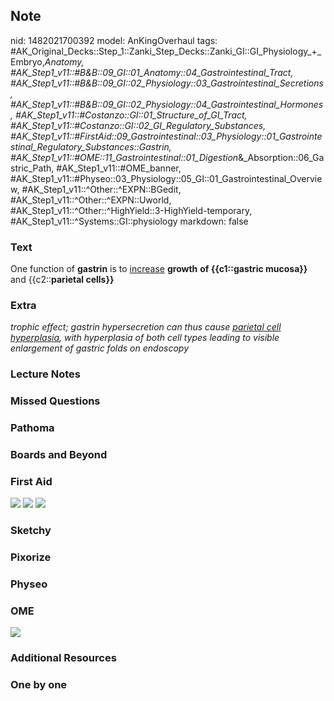 ## Note
nid: 1482021700392
model: AnKingOverhaul
tags: #AK_Original_Decks::Step_1::Zanki_Step_Decks::Zanki_GI::GI_Physiology_+_Embryo,_Anatomy, #AK_Step1_v11::#B&B::09_GI::01_Anatomy::04_Gastrointestinal_Tract, #AK_Step1_v11::#B&B::09_GI::02_Physiology::03_Gastrointestinal_Secretions, #AK_Step1_v11::#B&B::09_GI::02_Physiology::04_Gastrointestinal_Hormones, #AK_Step1_v11::#Costanzo::GI::01_Structure_of_GI_Tract, #AK_Step1_v11::#Costanzo::GI::02_GI_Regulatory_Substances, #AK_Step1_v11::#FirstAid::09_Gastrointestinal::03_Physiology::01_Gastrointestinal_Regulatory_Substances::Gastrin, #AK_Step1_v11::#OME::11_Gastrointestinal::01_Digestion_&_Absorption::06_Gastric_Path, #AK_Step1_v11::#OME_banner, #AK_Step1_v11::#Physeo::03_Physiology::05_GI::01_Gastrointestinal_Overview, #AK_Step1_v11::^Other::^EXPN::BGedit, #AK_Step1_v11::^Other::^EXPN::Uworld, #AK_Step1_v11::^Other::^HighYield::3-HighYield-temporary, #AK_Step1_v11::^Systems::GI::physiology
markdown: false

### Text
<div>
  One function of <b>gastrin</b> is to <u>increase</u>
  <b>growth</b> <b>of {{c1::gastric mucosa}}</b> and
  {{c2::<b>parietal cells}}</b>
</div>

### Extra
<i>trophic effect; gastrin hypersecretion can thus cause
<u>parietal cell hyperplasia</u>, with hyperplasia of both cell
types leading to visible enlargement of gastric folds on
endoscopy</i>

### Lecture Notes


### Missed Questions


### Pathoma


### Boards and Beyond


### First Aid
<img src="tmpFF5TLQ.png"> <img src="tmp_vhVs_.png"> <img src=
"tmpZgjCmr.png">

### Sketchy


### Pixorize


### Physeo


### OME
<div class="ome-widget">
  <a href="https://onlinemeded.org?ref=anki"><img src=
  "_OME_AnkiFlashcards_General_7.png"></a>
</div>

### Additional Resources


### One by one

